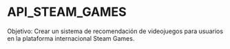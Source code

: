 # API_STEAM_GAMES

Objetivo: 
Crear un sistema de recomendación de videojuegos para usuarios en la plataforma internacional Steam Games.

